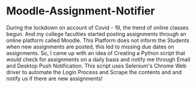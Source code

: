 # Moodle-Assignment-Notifier
 
During the lockdown on account of Covid - 19, the trend of online classes begun. And my college faculties started posting assignments through an online platform called Moodle. This Platform does not inform the Students when new assignments are posted, this led to missing due dates on assignments. So, I came up with an idea of Creating a Python script that would check for assignments on a daily basis and notify me through Email and Desktop Push Notification.
This script uses Selenium's Chrome Web driver to automate the Login Process and Scrape the contents and and notify us if there are new assignments!
